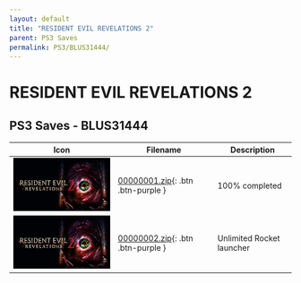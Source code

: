 ```yaml
---
layout: default
title: "RESIDENT EVIL REVELATIONS 2"
parent: PS3 Saves
permalink: PS3/BLUS31444/
---
```

# RESIDENT EVIL REVELATIONS 2

## PS3 Saves - BLUS31444

| Icon | Filename | Description |
|------|----------|-------------|
| ![RESIDENT EVIL REVELATIONS 2](ICON0.PNG) | [00000001.zip](00000001.zip){: .btn .btn-purple } | 100% completed |
| ![RESIDENT EVIL REVELATIONS 2](ICON0.PNG) | [00000002.zip](00000002.zip){: .btn .btn-purple } | Unlimited Rocket launcher |
